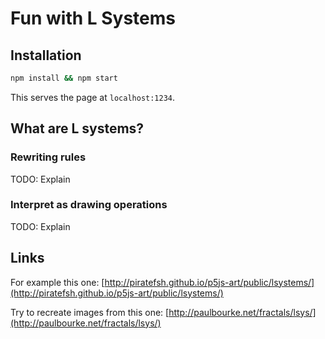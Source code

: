 # Fun with L Systems

## Installation

```bash
npm install && npm start
```

This serves the page at `localhost:1234`.

## What are L systems?



### Rewriting rules

TODO: Explain

### Interpret as drawing operations

TODO: Explain


## Links

For example this one: [http://piratefsh.github.io/p5js-art/public/lsystems/](http://piratefsh.github.io/p5js-art/public/lsystems/)

Try to recreate images from this one: [http://paulbourke.net/fractals/lsys/](http://paulbourke.net/fractals/lsys/)
